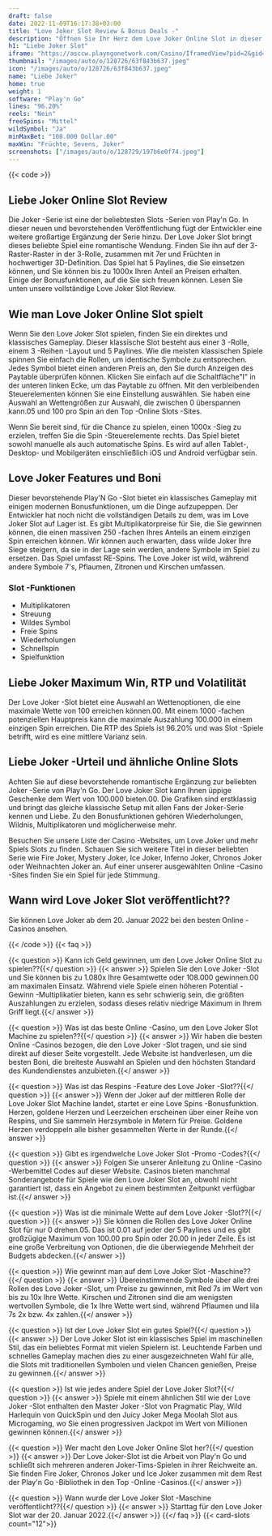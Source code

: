 ```yaml
---
draft: false
date: 2022-11-09T16:17:38+03:00
title: "Love Joker Slot Review & Bonus Deals -"
description: "Öffnen Sie Ihr Herz dem Love Joker Online Slot in dieser vollständigen Bewertung des Gameplays, Bonus -Funktionen und wo Sie ihn mit dem besten Casino -Bonus spielen können."
h1: "Liebe Joker Slot"
iframe: "https://asccw.playngonetwork.com/Casino/IframedView?pid=2&gid=lovejoker&lang=en_US&practice=1&channel=desktop&div=flashobject&width=100%25&height=100%25&user=&password=&ctx=&demo=2&brand=&lobby=&rccurrentsessiontime=0&rcintervaltime=0&rcaccounthistoryurl=&rccontinueurl=&rcexiturl=&rchistoryurlmode=&autoplaylimits=0&autoplayreset=0&callback=flashCallback&rcmga=&resourcelevel=0&hasjackpots=False&country=&pauseplay=&playlimit=&selftest=&sessiontime=&coreweburl=https://asccw.playngonetwork.com/&showpoweredby=True"
thumbnail: "/images/auto/o/128726/63f843b637.jpeg"
icon: "/images/auto/o/128726/63f843b637.jpeg"
name: "Liebe Joker"
home: true
weight: 1
software: "Play'n Go"
lines: "96.20%"
reels: "Nein"
freeSpins: "Mittel"
wildSymbol: "Ja"
minMaxBet: "108.000 Dollar.00"
maxWin: "Früchte, Sevens, Joker"
screenshots: ["/images/auto/o/128729/197b6e0f74.jpeg"]
---
```


{{< code >}}<h2>Liebe Joker Online Slot Review</h2><p>Die Joker -Serie ist eine der beliebtesten Slots -Serien von Play'n Go. In dieser neuen und bevorstehenden Veröffentlichung fügt der Entwickler eine weitere großartige Ergänzung der Serie hinzu. Der Love Joker Slot bringt dieses beliebte Spiel eine romantische Wendung. Finden Sie ihn auf der 3-Raster-Raster in der 3-Rolle, zusammen mit 7er und Früchten in hochwertiger 3D-Definition. Das Spiel hat 5 Paylines, die Sie einsetzen können, und Sie können bis zu 1000x Ihren Anteil an Preisen erhalten. Einige der Bonusfunktionen, auf die Sie sich freuen können. Lesen Sie unten unsere vollständige Love Joker Slot Review.</p><h2>Wie man Love Joker Online Slot spielt</h2><p>Wenn Sie den Love Joker Slot spielen, finden Sie ein direktes und klassisches Gameplay. Dieser klassische Slot besteht aus einer 3 -Rolle, einem 3 -Reihen -Layout und 5 Paylines. Wie die meisten klassischen Spiele spinnen Sie einfach die Rollen, um identische Symbole zu entsprechen. Jedes Symbol bietet einen anderen Preis an, den Sie durch Anzeigen des Paytable überprüfen können. Klicken Sie einfach auf die Schaltfläche"I" in der unteren linken Ecke, um das Paytable zu öffnen. Mit den verbleibenden Steuerelementen können Sie eine Einstellung auswählen. Sie haben eine Auswahl an Wettengrößen zur Auswahl, die zwischen 0 überspannen kann.05 und 100 pro Spin an den Top -Online Slots -Sites.</p><p>Wenn Sie bereit sind, für die Chance zu spielen, einen 1000x -Sieg zu erzielen, treffen Sie die Spin -Steuerelemente rechts. Das Spiel bietet sowohl manuelle als auch automatische Spins. Es wird auf allen Tablet-, Desktop- und Mobilgeräten einschließlich iOS und Android verfügbar sein.</p><h2>Love Joker Features und Boni</h2><p>Dieser bevorstehende Play'N Go -Slot bietet ein klassisches Gameplay mit einigen modernen Bonusfunktionen, um die Dinge aufzupeppen. Der Entwickler hat noch nicht die vollständigen Details zu dem, was im Love Joker Slot auf Lager ist. Es gibt Multiplikatorpreise für Sie, die Sie gewinnen können, die einen massiven 250 -fachen Ihres Anteils an einem einzigen Spin erreichen können. Wir können auch erwarten, dass wilde Joker Ihre Siege steigern, da sie in der Lage sein werden, andere Symbole im Spiel zu ersetzen. Das Spiel umfasst RE-Spins. The Love Joker ist wild, während andere Symbole 7's, Pflaumen, Zitronen und Kirschen umfassen.</p><h3>
Slot -Funktionen</h3><ul>
<li></span>
Multiplikatoren</li>
<li></span>
Streuung</li>
<li></span>
Wildes Symbol</li>
<li></span>
Freie Spins</li>
<li></span>
Wiederholungen</li>
<li></span>
Schnellspin</li>
<li></span>
Spielfunktion</li></ul><h2>Liebe Joker Maximum Win, RTP und Volatilität</h2><p>Der Love Joker -Slot bietet eine Auswahl an Wettenoptionen, die eine maximale Wette von 100 erreichen können.00. Mit einem 1000 -fachen potenziellen Hauptpreis kann die maximale Auszahlung 100.000 in einem einzigen Spin erreichen. Die RTP des Spiels ist 96.20% und was Slot -Spiele betrifft, wird es eine mittlere Varianz sein.</p><h2>Liebe Joker -Urteil und ähnliche Online Slots</h2><p>Achten Sie auf diese bevorstehende romantische Ergänzung zur beliebten Joker -Serie von Play'n Go. Der Love Joker Slot kann Ihnen üppige Geschenke dem Wert von 100.000 bieten.00. Die Grafiken sind erstklassig und bringt das gleiche klassische Setup mit allen Fans der Joker-Serie kennen und Liebe. Zu den Bonusfunktionen gehören Wiederholungen, Wildnis, Multiplikatoren und möglicherweise mehr.</p><p>Besuchen Sie unsere Liste der Casino -Websites, um Love Joker und mehr Spiels Slots zu finden. Schauen Sie sich weitere Titel in dieser beliebten Serie wie Fire Joker, Mystery Joker, Ice Joker, Inferno Joker, Chronos Joker oder Weihnachten Joker an. Auf einer unserer ausgewählten Online -Casino -Sites finden Sie ein Spiel für jede Stimmung.</p><h2>Wann wird Love Joker Slot veröffentlicht??</h2><p>Sie können Love Joker ab dem 20. Januar 2022 bei den besten Online -Casinos ansehen.</p>
{{< /code >}}
{{< faq >}}

{{< question >}} Kann ich Geld gewinnen, um den Love Joker Online Slot zu spielen??{{</ question >}}
{{< answer >}} Spielen Sie den Love Joker -Slot und Sie können bis zu 1.080x Ihre Gesamtwette oder 108.000 gewinnen.00 am maximalen Einsatz. Während viele Spiele einen höheren Potential -Gewinn -Multiplikatier bieten, kann es sehr schwierig sein, die größten Auszahlungen zu erzielen, sodass dieses relativ niedrige Maximum in Ihrem Griff liegt.{{</ answer >}}

{{< question >}} Was ist das beste Online -Casino, um den Love Joker Slot Machine zu spielen??{{</ question >}}
{{< answer >}} Wir haben die besten Online -Casinos bezogen, die den Love Joker -Slot tragen, und sie sind direkt auf dieser Seite vorgestellt. Jede Website ist handverlesen, um die besten Boni, die breiteste Auswahl an Spielen und den höchsten Standard des Kundendienstes anzubieten.{{</ answer >}}

{{< question >}} Was ist das Respins -Feature des Love Joker -Slot??{{</ question >}}
{{< answer >}} Wenn der Joker auf der mittleren Rolle der Love Joker Slot Machine landet, startet er eine Love Spins -Bonusfunktion. Herzen, goldene Herzen und Leerzeichen erscheinen über einer Reihe von Respins, und Sie sammeln Herzsymbole in Metern für Preise. Goldene Herzen verdoppeln alle bisher gesammelten Werte in der Runde.{{</ answer >}}

{{< question >}} Gibt es irgendwelche Love Joker Slot -Promo -Codes?{{</ question >}}
{{< answer >}} Folgen Sie unserer Anleitung zu Online -Casino -Werbemittel Codes auf dieser Website. Casinos bieten manchmal Sonderangebote für Spiele wie den Love Joker Slot an, obwohl nicht garantiert ist, dass ein Angebot zu einem bestimmten Zeitpunkt verfügbar ist.{{</ answer >}}

{{< question >}} Was ist die minimale Wette auf dem Love Joker -Slot??{{</ question >}}
{{< answer >}} Sie können die Rollen des Love Joker Online Slot für nur 0 drehen.05. Das ist 0.01 auf jeder der 5 Paylines und es gibt großzügige Maximum von 100.00 pro Spin oder 20.00 in jeder Zeile. Es ist eine große Verbreitung von Optionen, die die überwiegende Mehrheit der Budgets abdecken.{{</ answer >}}

{{< question >}} Wie gewinnt man auf dem Love Joker Slot -Maschine??{{</ question >}}
{{< answer >}} Übereinstimmende Symbole über alle drei Rollen des Love Joker -Slot, um Preise zu gewinnen, mit Red 7s im Wert von bis zu 10x Ihre Wette. Kirschen und Zitronen sind die am wenigsten wertvollen Symbole, die 1x Ihre Wette wert sind, während Pflaumen und lila 7s 2x bzw. 4x zahlen.{{</ answer >}}

{{< question >}} Ist der Love Joker Slot ein gutes Spiel?{{</ question >}}
{{< answer >}} Der Love Joker Slot ist ein klassisches Spiel im maschinellen Stil, das ein beliebtes Format mit vielen Spielern ist. Leuchtende Farben und schnelles Gameplay machen dies zu einer ausgezeichneten Wahl für alle, die Slots mit traditionellen Symbolen und vielen Chancen genießen, Preise zu gewinnen.{{</ answer >}}

{{< question >}} Ist wie jedes andere Spiel der Love Joker Slot?{{</ question >}}
{{< answer >}} Spiele mit einem ähnlichen Stil wie der Love Joker -Slot enthalten den Master Joker -Slot von Pragmatic Play, Wild Harlequin von QuickSpin und den Juicy Joker Mega Moolah Slot aus Microgaming, wo Sie einen progressiven Jackpot im Wert von Millionen gewinnen können.{{</ answer >}}

{{< question >}} Wer macht den Love Joker Online Slot her?{{</ question >}}
{{< answer >}} Der Love Joker-Slot ist die Arbeit von Play'n Go und schließt sich mehreren anderen Joker-Tims-Spielen in ihrer Reichweite an. Sie finden Fire Joker, Chronos Joker und Ice Joker zusammen mit dem Rest der Play'n Go -Bibliothek in den Top -Online -Casinos.{{</ answer >}}

{{< question >}} Wann wurde der Love Joker Slot -Maschine veröffentlicht??{{</ question >}}
{{< answer >}} Starttag für den Love Joker Slot war der 20. Januar 2022.{{</ answer >}}
{{</ faq >}}
{{< card-slots count="12">}}